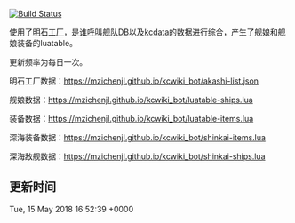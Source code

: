 [![Build Status](https://travis-ci.org/MZIchenjl/kcwiki_bot.svg?branch=luaTable)](https://travis-ci.org/MZIchenjl/kcwiki_bot)

使用了[明石工厂](http://akashi-list.me)，[是谁呼叫舰队DB](https://github.com/TeamFleet/WhoCallsTheFleet-DB)以及[kcdata](https://github.com/kcwikizh/kcdata)的数据进行综合，产生了舰娘和舰娘装备的luatable。

更新频率为每日一次。

明石工厂数据：<https://mzichenjl.github.io/kcwiki_bot/akashi-list.json>

舰娘数据：<https://mzichenjl.github.io/kcwiki_bot/luatable-ships.lua>

装备数据：<https://mzichenjl.github.io/kcwiki_bot/luatable-items.lua>

深海装备数据：<https://mzichenjl.github.io/kcwiki_bot/shinkai-items.lua>

深海敌舰数据：<https://mzichenjl.github.io/kcwiki_bot/shinkai-ships.lua>

## 更新时间

Tue, 15 May 2018 16:52:39 +0000
